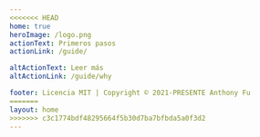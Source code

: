 ```yaml
---
<<<<<<< HEAD
home: true
heroImage: /logo.png
actionText: Primeros pasos
actionLink: /guide/

altActionText: Leer más
altActionLink: /guide/why

footer: Licencia MIT | Copyright © 2021-PRESENTE Anthony Fu
=======
layout: home
>>>>>>> c3c1774bdf48295664f5b30d7ba7bfbda5a0f3d2
---
```


<LandingPage />

